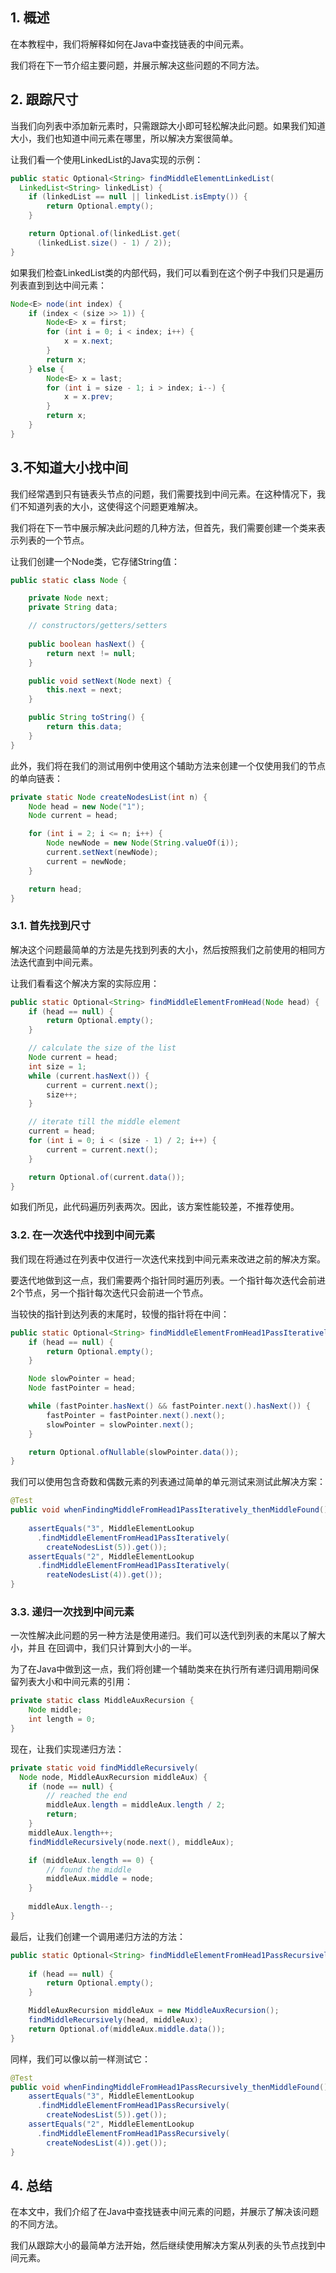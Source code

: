 ## 1. 概述

在本教程中，我们将解释如何在Java中查找链表的中间元素。

我们将在下一节介绍主要问题，并展示解决这些问题的不同方法。

## 2. 跟踪尺寸

当我们向列表中添加新元素时，只需跟踪大小即可轻松解决此问题。如果我们知道大小，我们也知道中间元素在哪里，所以解决方案很简单。

让我们看一个使用LinkedList的Java实现的示例：

```java
public static Optional<String> findMiddleElementLinkedList(
  LinkedList<String> linkedList) {
    if (linkedList == null || linkedList.isEmpty()) {
        return Optional.empty();
    }

    return Optional.of(linkedList.get(
      (linkedList.size() - 1) / 2));
}
```

如果我们检查LinkedList类的内部代码，我们可以看到在这个例子中我们只是遍历列表直到到达中间元素：

```java
Node<E> node(int index) {
    if (index < (size >> 1)) {
        Node<E> x = first;
        for (int i = 0; i < index; i++) {
            x = x.next;
        }
        return x;
    } else {
        Node<E> x = last;
        for (int i = size - 1; i > index; i--) {
            x = x.prev;
        }
        return x;
    }
}
```

## 3.不知道大小找中间

我们经常遇到只有链表头节点的问题，我们需要找到中间元素。在这种情况下，我们不知道列表的大小，这使得这个问题更难解决。

我们将在下一节中展示解决此问题的几种方法，但首先，我们需要创建一个类来表示列表的一个节点。

让我们创建一个Node类，它存储String值：

```java
public static class Node {

    private Node next;
    private String data;

    // constructors/getters/setters
  
    public boolean hasNext() {
        return next != null;
    }

    public void setNext(Node next) {
        this.next = next;
    }

    public String toString() {
        return this.data;
    }
}
```

此外，我们将在我们的测试用例中使用这个辅助方法来创建一个仅使用我们的节点的单向链表：

```java
private static Node createNodesList(int n) {
    Node head = new Node("1");
    Node current = head;

    for (int i = 2; i <= n; i++) {
        Node newNode = new Node(String.valueOf(i));
        current.setNext(newNode);
        current = newNode;
    }

    return head;
}
```

### 3.1. 首先找到尺寸

解决这个问题最简单的方法是先找到列表的大小，然后按照我们之前使用的相同方法迭代直到中间元素。

让我们看看这个解决方案的实际应用：

```java
public static Optional<String> findMiddleElementFromHead(Node head) {
    if (head == null) {
        return Optional.empty();
    }

    // calculate the size of the list
    Node current = head;
    int size = 1;
    while (current.hasNext()) {
        current = current.next();
        size++;
    }

    // iterate till the middle element
    current = head;
    for (int i = 0; i < (size - 1) / 2; i++) {
        current = current.next();
    }

    return Optional.of(current.data());
}
```

如我们所见，此代码遍历列表两次。因此，该方案性能较差，不推荐使用。

### 3.2. 在一次迭代中找到中间元素

我们现在将通过在列表中仅进行一次迭代来找到中间元素来改进之前的解决方案。

要迭代地做到这一点，我们需要两个指针同时遍历列表。一个指针每次迭代会前进2个节点，另一个指针每次迭代只会前进一个节点。

当较快的指针到达列表的末尾时，较慢的指针将在中间：

```java
public static Optional<String> findMiddleElementFromHead1PassIteratively(Node head) {
    if (head == null) {
        return Optional.empty();
    }

    Node slowPointer = head;
    Node fastPointer = head;

    while (fastPointer.hasNext() && fastPointer.next().hasNext()) {
        fastPointer = fastPointer.next().next();
        slowPointer = slowPointer.next();
    }

    return Optional.ofNullable(slowPointer.data());
}
```

我们可以使用包含奇数和偶数元素的列表通过简单的单元测试来测试此解决方案：

```java
@Test
public void whenFindingMiddleFromHead1PassIteratively_thenMiddleFound() {
 
    assertEquals("3", MiddleElementLookup
      .findMiddleElementFromHead1PassIteratively(
        createNodesList(5)).get());
    assertEquals("2", MiddleElementLookup
      .findMiddleElementFromHead1PassIteratively(
        reateNodesList(4)).get());
}
```

### 3.3. 递归一次找到中间元素

一次性解决此问题的另一种方法是使用递归。我们可以迭代到列表的末尾以了解大小，并且 在回调中，我们只计算到大小的一半。

为了在Java中做到这一点，我们将创建一个辅助类来在执行所有递归调用期间保留列表大小和中间元素的引用：

```java
private static class MiddleAuxRecursion {
    Node middle;
    int length = 0;
}
```

现在，让我们实现递归方法：

```java
private static void findMiddleRecursively(
  Node node, MiddleAuxRecursion middleAux) {
    if (node == null) {
        // reached the end
        middleAux.length = middleAux.length / 2;
        return;
    }
    middleAux.length++;
    findMiddleRecursively(node.next(), middleAux);

    if (middleAux.length == 0) {
        // found the middle
        middleAux.middle = node;
    }
    
    middleAux.length--;
}
```

最后，让我们创建一个调用递归方法的方法：

```java
public static Optional<String> findMiddleElementFromHead1PassRecursively(Node head) {
 
    if (head == null) {
        return Optional.empty();
    }

    MiddleAuxRecursion middleAux = new MiddleAuxRecursion();
    findMiddleRecursively(head, middleAux);
    return Optional.of(middleAux.middle.data());
}
```

同样，我们可以像以前一样测试它：

```java
@Test
public void whenFindingMiddleFromHead1PassRecursively_thenMiddleFound() {
    assertEquals("3", MiddleElementLookup
      .findMiddleElementFromHead1PassRecursively(
        createNodesList(5)).get());
    assertEquals("2", MiddleElementLookup
      .findMiddleElementFromHead1PassRecursively(
        createNodesList(4)).get());
}
```

## 4. 总结

在本文中，我们介绍了在Java中查找链表中间元素的问题，并展示了解决该问题的不同方法。

我们从跟踪大小的最简单方法开始，然后继续使用解决方案从列表的头节点找到中间元素。